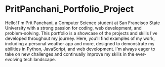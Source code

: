 # PritPanchani_Portfolio_Project

Hello! I'm Prit Panchani, a Computer Science student at San Francisco State University with a strong passion for coding, web development, and problem-solving. This portfolio is a showcase of the projects and skills I've developed throughout my journey. Here, you'll find examples of my work, including a personal weather app and more, designed to demonstrate my abilities in Python, JavaScript, and web development. I'm always eager to take on new challenges and continually improve my skills in the ever-evolving tech landscape.
